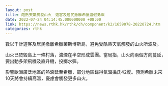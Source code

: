 ```yaml
---
layout: post
title: 酷熱天氣觸發山火　遊客及居民撤離希臘渡假島嶼
date: 2022-07-24 04:14:45.000000000 +08:00
link: https://news.rthk.hk/rthk/ch/component/k2/1659078-20220724.htm
categories: rthk
---
```


數以千計遊客及居民撤離希臘萊斯博斯島，避免受酷熱天氣觸發的山火所波及。

山火已焚毀島上一條村落，濃煙在半空形成雲團。當局指，山火向兩個方向蔓延，要出動多架飛機及直升機，投擲水彈。

影響歐洲廣泛地區的熱浪延至希臘，部分地區錄得氣溫攝氏42度。預測希臘未來10天將會持續高溫，憂慮會觸發更多山火。

